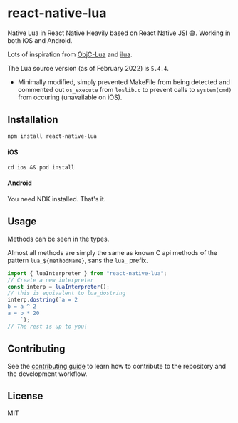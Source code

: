 # react-native-lua

Native Lua in React Native
Heavily based on React Native JSI 😅.
Working in both iOS and Android.

Lots of inspiration from [ObjC-Lua](https://github.com/PedestrianSean/ObjC-Lua) and [ilua](https://github.com/profburke/ilua).

The Lua source version (as of February 2022) is `5.4.4`.
- Minimally modified, simply prevented MakeFile from being detected and commented out `os_execute` from `loslib.c` to prevent calls to `system(cmd)` from occuring (unavailable on iOS).

## Installation

```sh
npm install react-native-lua
```

#### iOS
```
cd ios && pod install
```
#### Android
You need NDK installed. That's it.

## Usage

Methods can be seen in the types.

Almost all methods are simply the same as known C api methods of the pattern `lua_${methodName}`, sans the `lua_` prefix.

```js
import { luaInterpreter } from "react-native-lua";
// Create a new interpreter
const interp = luaInterpreter();
// this is equivalent to lua_dostring
interp.dostring(`a = 2
b = a ^ 2
a = b * 20
    `);
// The rest is up to you!
```

## Contributing

See the [contributing guide](CONTRIBUTING.md) to learn how to contribute to the repository and the development workflow.

## License

MIT
